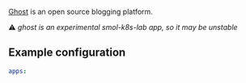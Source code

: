 [Ghost](https://ghost.org/) is an open source blogging platform.

⚠️ *ghost is an _experimental_ smol-k8s-lab app, so it may be unstable*

## Example configuration

```yaml
apps:
```
